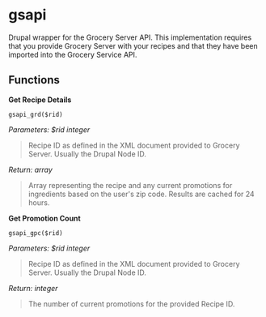 gsapi
=====

Drupal wrapper for the Grocery Server API. This implementation requires that
you provide Grocery Server with your recipes and that they have been imported
into the Grocery Service API.

Functions
---------

**Get Recipe Details**

    gsapi_grd($rid)

*Parameters: $rid integer*  
>Recipe ID as defined in the XML document provided to Grocery Server.
>Usually the Drupal Node ID.

*Return: array*  
>Array representing the recipe and any current promotions for ingredients
>based on the user's zip code. Results are cached for 24 hours.

**Get Promotion Count**

    gsapi_gpc($rid)

*Parameters: $rid integer*  
>Recipe ID as defined in the XML document provided to Grocery Server.
>Usually the Drupal Node ID.

*Return: integer*  
>The number of current promotions for the provided Recipe ID.

